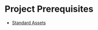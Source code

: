 Project Prerequisites
============================

* [Standard Assets](https://www.assetstore.unity3d.com/en/#!/content/32351)
